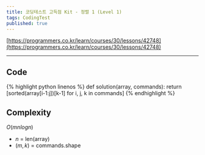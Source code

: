 ```yaml
---
title: 코딩테스트 고득점 Kit - 정렬 1 (Level 1)
tags: CodingTest
published: true
---
```



[https://programmers.co.kr/learn/courses/30/lessons/42748](https://programmers.co.kr/learn/courses/30/lessons/42748)

<!--more-->

---

## Code
{% highlight python linenos %}
def solution(array, commands):
    return [sorted(array[i-1:j])[k-1] for i, j, k in commands]
{% endhighlight %}


## Complexity
$O(mn log n)$

- $n$ = len(array)
- $(m, k)$ = commands.shape
